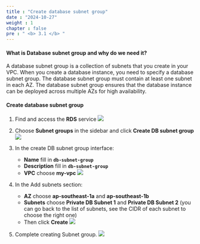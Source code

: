 ```yaml
---
title : "Create database subnet group"
date : "2024-10-27"
weight : 1
chapter : false
pre : " <b> 3.1 </b> "
---
```

#### What is Database subnet group and why do we need it?
A database subnet group is a collection of subnets that you create in your VPC. When you create a database instance, you need to specify a database subnet group. The database subnet group must contain at least one subnet in each AZ. The database subnet group ensures that the database instance can be deployed across multiple AZs for high availability.

#### Create database subnet group
1. Find and access the **RDS** service
![](mages/3-1/01.png?width=50pc)

2. Choose **Subnet groups** in the sidebar and click **Create DB subnet group**
![](mages/3-1/02.png?width=50pc)

3. In the create DB subnet group interface:
   - **Name** fill in **`db-subnet-group`**
   - **Description** fill in **`db-subnet-group`**
   - **VPC** choose **my-vpc**
![](mages/3-1/03.png?width=50pc)

4. In the Add subnets section:
   - **AZ** choose **ap-southeast-1a** and **ap-southeast-1b**
   - **Subnets** choose **Private DB Subnet 1** and **Private DB Subnet 2** (you can go back to the list of subnets, see the CIDR of each subnet to choose the right one)
   - Then click **Create**
![](mages/3-1/04.png?width=50pc)

5. Complete creating Subnet group.
![](mages/3-1/05.png?width=50pc)
